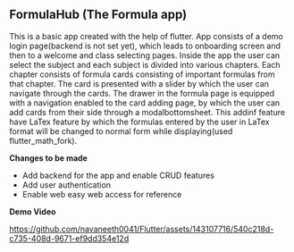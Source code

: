 ## FormulaHub (The Formula app)

This is a basic app created with the help of flutter. App consists of a demo login page(backend is not set yet), which 
leads to onboarding screen and then to a welcome and class selecting pages. Inside the app the user can select the subject
and each subject is divided into various chapters. Each chapter consists of formula cards consisting of important formulas
from that chapter. The card is presented with a slider by which the user can navigate through the cards. The drawer in the
formula page is equipped with a navigation enabled to the card adding page, by which the user can add cards from their side
through a modalbottomsheet. This addinf feature have LaTex feature by which the formulas entered by the user in LaTex 
format will be changed to normal form while displaying(used flutter_math_fork).



**Changes to be made**
* Add backend for the app and enable CRUD features
* Add user authentication
* Enable web easy web access for reference


**Demo Video**

https://github.com/navaneeth0041/Flutter/assets/143107716/540c218d-c735-408d-9671-ef9dd354e12d

